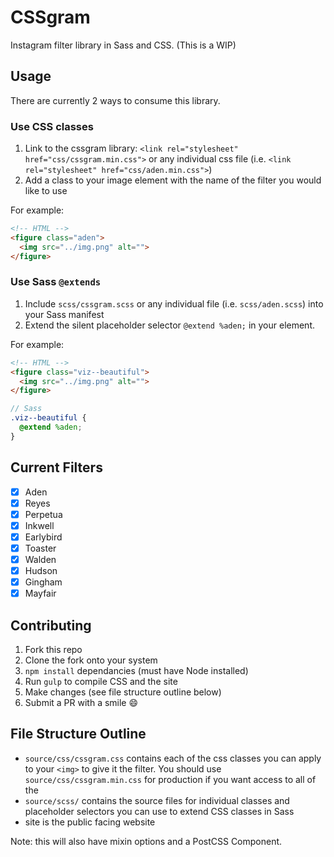 # CSSgram

Instagram filter library in Sass and CSS. (This is a WIP)

## Usage

There are currently 2 ways to consume this library.

### Use CSS classes

1. Link to the cssgram library: `<link rel="stylesheet" href="css/cssgram.min.css">` or any individual css file (i.e. `<link rel="stylesheet" href="css/aden.min.css">`)
2. Add a class to your image element with the name of the filter you would like to use

For example:

```html
<!-- HTML -->
<figure class="aden">
  <img src="../img.png" alt="">
</figure>
```

### Use Sass `@extends`

1. Include `scss/cssgram.scss` or any individual file (i.e. `scss/aden.scss`) into your Sass manifest
2. Extend the silent placeholder selector `@extend %aden;` in your element.

For example:

```html
<!-- HTML -->
<figure class="viz--beautiful">
  <img src="../img.png" alt="">
</figure>
```

```scss
// Sass
.viz--beautiful {
  @extend %aden;
}
```

## Current Filters

- [x] Aden
- [x] Reyes
- [x] Perpetua
- [x] Inkwell
- [x] Earlybird
- [x] Toaster
- [x] Walden
- [x] Hudson
- [x] Gingham
- [x] Mayfair

## Contributing

1. Fork this repo
2. Clone the fork onto your system
3. `npm install` dependancies (must have Node installed)
4. Run `gulp` to compile CSS and the site
5. Make changes (see file structure outline below)
6. Submit a PR with a smile :smile:

## File Structure Outline

- `source/css/cssgram.css` contains each of the css classes you can apply to your `<img>` to give it the filter. You should use `source/css/cssgram.min.css` for production if you want access to all of the
- `source/scss/` contains the source files for individual classes and placeholder selectors you can use to extend CSS classes in Sass
- site is the public facing website

Note: this will also have mixin options and a PostCSS Component.